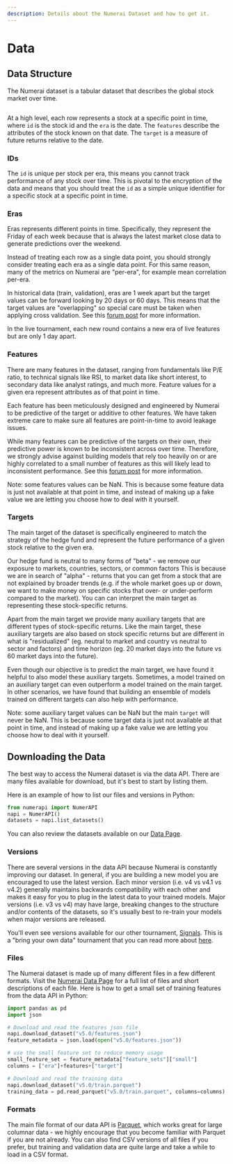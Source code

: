 ```yaml
---
description: Details about the Numerai Dataset and how to get it.
---
```


# Data

## Data Structure

The Numerai dataset is a tabular dataset that describes the global stock market over time.

<figure><img src="../.gitbook/assets/ex_data.png" alt=""><figcaption></figcaption></figure>

At a high level, each row represents a stock at a specific point in time, where `id` is the stock id and the `era` is the date. The  `features` describe the attributes of the stock known on that date. The `target` is a measure of future returns relative to the date.

### IDs

The `id` is unique per stock per era, this means you cannot track performance of any stock over time. This is pivotal to the encryption of the data and means that you should treat the `id` as a simple unique identifier for a specific stock at a specific point in time.

### Eras

Eras represents different points in time. Specifically, they represent the Friday of each week because that is always the latest market close data to generate predictions over the weekend.

Instead of treating each row as a single data point, you should strongly consider treating each era as a single data point. For this same reason, many of the metrics on Numerai are "per-era", for example mean correlation per-era.  &#x20;

In historical data (train, validation), eras are 1 week apart but the target values can be forward looking by 20 days or 60 days. This means that the target values are "overlapping" so special care must be taken when applying cross validation. See this [forum post](https://forum.numer.ai/t/era-wise-time-series-cross-validation/791) for more information. &#x20;

In the live tournament, each new round contains a new era of live features but are only 1 day apart. &#x20;

### Features

There are many features in the dataset, ranging from fundamentals like P/E ratio, to technical signals like RSI, to market data like short interest, to secondary data like analyst ratings, and much more. Feature values for a given era represent attributes as of that point in time.

Each feature has been meticulously designed and engineered by Numerai to be predictive of the target or additive to other features. We have taken extreme care to make sure all features are point-in-time to avoid leakage issues.

While many features can be predictive of the targets on their own, their predictive power is known to be inconsistent across over time. Therefore, we strongly advise against building models that rely too heavily on or are highly correlated to a small number of features as this will likely lead to inconsistent performance. See this [forum post](https://forum.numer.ai/t/model-diagnostics-feature-exposure/899) for more information. &#x20;

Note: some features values can be NaN. This is because some feature data is just not available at that point in time, and instead of making up a fake value we are letting you choose how to deal with it yourself.

### Targets&#x20;

The main target of the dataset is specifically engineered to match the strategy of the hedge fund and represent the future performance of a given stock relative to the given era.

Our hedge fund is neutral to many forms of "beta" - we remove our exposure to markets, countries, sectors, or common factors This is because we are in search of "alpha" - returns that you can get from a stock that are not explained by broader trends (e.g. if the whole market goes up or down, we want to make money on specific stocks that over- or under-perform compared to the market). You can can interpret the main target as representing these stock-specific returns.

Apart from the main target we provide many auxiliary targets that are different types of stock-specific returns. Like the main target, these auxiliary targets are also based on stock specific returns but are different in what is "residualized" (eg. neutral to market and country vs neutral to sector and factors) and time horizon (eg. 20 market days into the future vs 60 market days into the future).  &#x20;

Even though our objective is to predict the main target, we have found it helpful to also model these auxiliary targets. Sometimes, a model trained on an auxiliary target can even outperform a model trained on the main target. In other scenarios, we have found that building an ensemble of models trained on different targets can also help with performance. &#x20;

Note: some auxiliary target values can be NaN but the main `target` will never be NaN. This is because some target data is just not available at that point in time, and instead of making up a fake value we are letting you choose how to deal with it yourself.

## Downloading the Data

The best way to access the Numerai dataset is via the data API. There are many files available for download, but it's best to start by listing them.&#x20;

Here is an example of how to list our files and versions in Python:

```python
from numerapi import NumerAPI
napi = NumerAPI()
datasets = napi.list_datasets()
```

You can also review the datasets available on our [Data Page](https://numer.ai/data).

### Versions

There are several versions in the data API because Numerai is constantly improving our dataset. In general, if you are building a new model you are encouraged to use the latest version. Each minor version (i.e. v4 vs v4.1 vs v4.2) generally maintains backwards compatibility with each other and makes it easy for you to plug in the latest data to your trained models. Major versions (i.e. v3 vs v4) may have large, breaking changes to the structure and/or contents of the datasets, so it's usually best to re-train your models when major versions are released.

You'll even see versions available for our other tournament, [Signals](https://signals.numer.ai). This is a "bring your own data" tournament that you can read more about [here](../numerai-signals/signals-overview.md).

### Files

The Numerai dataset is made up of many different files in a few different formats. Visit the [Numerai Data Page](https://numer.ai/data) for a full list of files and short descriptions of each file. Here is how to get a small set of training features from the data API in Python:

```python
import pandas as pd
import json

# Download and read the features json file
napi.download_dataset("v5.0/features.json")
feature_metadata = json.load(open("v5.0/features.json"))

# use the small feature set to reduce memory usage
small_feature_set = feature_metadata["feature_sets"]["small"]
columns = ["era"]+features+["target"]

# Download and read the training data 
napi.download_dataset("v5.0/train.parquet")
training_data = pd.read_parquet("v5.0/train.parquet", columns=columns)
```

### Formats

The main file format of our data API is [Parquet](https://parquet.apache.org/), which works great for large columnar data - we highly encourage that you become familiar with Parquet if you are not already. You can also find CSV versions of all files if you prefer, but training and validation data are quite large and take a while to load in a CSV format.
